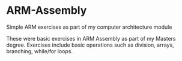 # ARM-Assembly
Simple ARM exercises as part of my computer architecture module 

These were basic exercises in ARM Assembly as part of my Masters degree. Exercises include basic operations such as division, arrays, branching, while/for loops.
